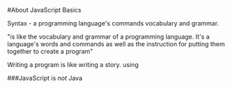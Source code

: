 #About JavaScript Basics

Syntax - a programming language's commands vocabulary and grammar. 

"is like the vocabulary and grammar of a programming language. It's a language's words and commands as well as the instruction for putting them together to create a program"

Writing a program is like writing a story. using  

###JavaScript is _not_ Java





